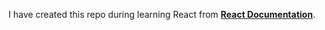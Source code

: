 I have created this repo during learning React from **[React Documentation](https://react.dev/)**.<br>